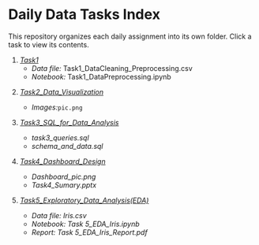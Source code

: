# Daily Data Tasks Index

This repository organizes each daily assignment into its own folder. Click a task to view its contents.

1. *[Task1](Task1)*
   - *Data file:* Task1_DataCleaning_Preprocessing.csv
   - *Notebook:* Task1_DataPreprocessing.ipynb

<!-- Future tasks will be added here: -->
2. *[Task2_Data_Visualization](Task2_Data_Visualization)*
   - *Images:*`pic.png`

3. *[Task3_SQL_for_Data_Analysis](Task3_SQL_for_Data_Analysis)*
   - *task3_queries.sql*
   - *schema_and_data.sql*

4. *[Task4_Dashboard_Design](Task4_Dashboard_Design)*
   - *Dashboard_pic.png*
   - *Task4_Sumary.pptx*
  
5. *[Task5_Exploratory_Data_Analysis(EDA)](Task5_Exploratory_Data_Analysis(EDA))*
   - *Data file: Iris.csv*
   - *Notebook: Task 5_EDA_Iris.ipynb*
   - *Report: Task 5_EDA_Iris_Report.pdf*
